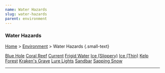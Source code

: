```yaml
---
name: Water Hazards
slug: water-hazards
parent: environment
---
```

### Water Hazards
[Home](dm-operations-center) > [Environment](environment) > Water Hazards {.small-text}

<div class="menu-container">
    <a href="blue-hole">Blue Hole</a>
    <a href="coral-reef">Coral Reef</a>
    <a href="current">Current</a>
    <a href="frigid-water">Frigid Water</a>
    <a href="slippery-ice">Ice (Slippery)</a>
    <a href="thin-ice">Ice (Thin)</a>
    <a href="kelp-forest">Kelp Forest</a>
    <a href="krakens-grave">Kraken's Grave</a>
    <a href="lure-lights">Lure Lights</a>
    <a href="sandbar">Sandbar</a>
    <a href="sapping-snow">Sapping Snow</a>
    <a href="."></a>
</div>
<hr/>

